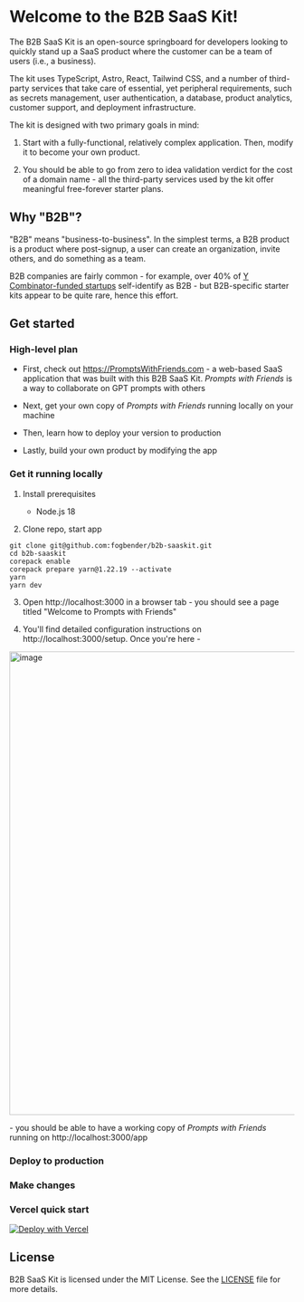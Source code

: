 # Welcome to the B2B SaaS Kit!

The B2B SaaS Kit is an open-source springboard for developers looking to quickly stand up a SaaS product where the customer can be a team of users (i.e., a business).

The kit uses TypeScript, Astro, React, Tailwind CSS, and a number of third-party services that take care of essential, yet peripheral requirements, such as secrets management, user authentication, a database, product analytics, customer support, and deployment infrastructure.

The kit is designed with two primary goals in mind:

1. Start with a fully-functional, relatively complex application. Then, modify it to become your own product.

2. You should be able to go from zero to idea validation verdict for the cost of a domain name - all the third-party services used by the kit offer meaningful free-forever starter plans.

## Why "B2B"?

"B2B" means "business-to-business". In the simplest terms, a B2B product is a product where post-signup, a user can create an organization, invite others, and do something as a team.

B2B companies are fairly common - for example, over 40% of <a href="https://www.ycombinator.com/companies" >Y Combinator-funded startups</a> self-identify as B2B - but B2B-specific starter kits appear to be quite rare, hence this effort.

## Get started

### High-level plan

- First, check out https://PromptsWithFriends.com - a web-based SaaS application that was built with this B2B SaaS Kit. _Prompts with Friends_ is a way to collaborate on GPT prompts with others

- Next, get your own copy of _Prompts with Friends_ running locally on your machine

- Then, learn how to deploy your version to production

- Lastly, build your own product by modifying the app

### Get it running locally

1. Install prerequisites

   - Node.js 18

2. Clone repo, start app

```
git clone git@github.com:fogbender/b2b-saaskit.git
cd b2b-saaskit
corepack enable
corepack prepare yarn@1.22.19 --activate
yarn
yarn dev
```

3. Open http://localhost:3000 in a browser tab - you should see a page titled "Welcome to Prompts with Friends"

4. You'll find detailed configuration instructions on http://localhost:3000/setup. Once you're here -

<img width="819" alt="image" src="https://github.com/fogbender/b2b-saaskit/assets/41166/a60efadc-0435-4bd9-ae65-ce516e808b02">

\- you should be able to have a working copy of _Prompts with Friends_ running on http://localhost:3000/app

### Deploy to production

### Make changes

### Vercel quick start

[![Deploy with Vercel](https://vercel.com/button)](https://vercel.com/new/clone?repository-url=https%3A%2F%2Fgithub.com%2Ffogbender%2Fb2b-saaskit&project-name=my-prompts-with-friends&repository-name=my-prompts-with-friends&demo-title=Prompts%20With%20Friends&demo-description=Built%20with%20B2B%20SaaSKit.%20B2B%20Auth%2C%20OpenAI%2C%20SQL%2C%20Analytics%2C%20Support&demo-url=https%3A%2F%2Fpromptswithfriends.com%2F&demo-image=https%3A%2F%2Fpromptswithfriends.com%2Fog%3Ftitle%3DB2B%2BSaasKit%26description%3Dcreate%2Byour%2Bown%2Bfully%2Bfeatured%2Bapp%2Bin%2Bminutes&integration-ids=oac_UdMtwPpcN7yXVQsZFvMSQFy5)

## License

B2B SaaS Kit is licensed under the MIT License. See the [LICENSE](LICENSE.md) file for more details.
